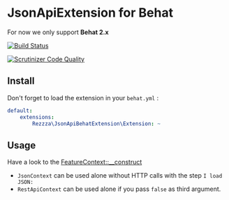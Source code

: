 # JsonApiExtension for Behat
For now we only support **Behat 2.x**

[![Build Status](https://travis-ci.org/rezzza/json-api-behat-extension.png?branch=master)](https://travis-ci.org/rezzza/json-api-behat-extension)

[![Scrutinizer Code Quality](https://scrutinizer-ci.com/g/rezzza/json-api-behat-extension/badges/quality-score.png?b=master)](https://scrutinizer-ci.com/g/rezzza/json-api-behat-extension/?branch=master)

## Install
Don't forget to load the extension in your `behat.yml` :
```yaml
default:
    extensions:
        Rezzza\JsonApiBehatExtension\Extension: ~
```

## Usage
Have a look to the [FeatureContext::__construct](https://github.com/rezzza/json-api-behat-extension/blob/master/features/bootstrap/FeatureContext.php#L28)

* `JsonContext` can be used alone without HTTP calls with the step `I load JSON:`
* `RestApiContext` can be used alone if you pass `false` as third argument.
